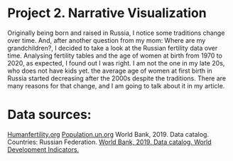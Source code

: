 # Project 2. Narrative Visualization

Originally being born and raised in Russia, I notice some traditions change over time. And, after another question from my mom: Where are my grandchildren?, I decided to take a look at the Russian fertility data over time. Analysing fertility tables and the age of women at birth from 1970 to 2020, as expected, I found out I was right. I am not the one in my late 20s, who does not have kids yet. the average age of women at first birth in Russia started decreasing after the 2000s despite the traditions. There are many reasons for that change, and I am going to talk about it in my article.

# Data sources:
[Humanfertility.org](https://www.humanfertility.org/cgi-bin/country.php?country=RUS&tab=si)
[Population.un.org](https://www.un.org/en/development/desa/population/index.asp)
World Bank, 2019. Data catalog. Countries: Russian Federation. 
[World Bank, 2019. Data catalog. World Development Indicators.](https://datacatalog.worldbank.org/dataset/population-estimates-and-projections)

